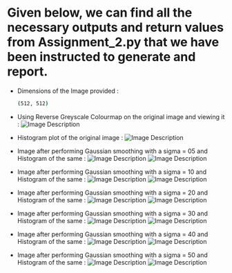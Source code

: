 # Given below, we can find all the necessary outputs and return values from Assignment_2.py that we have been instructed to generate and report.

- Dimensions of the Image provided :
  ```bash
  (512, 512)
  ```
- Using Reverse Greyscale Colourmap on the original image and viewing it :
![Image Description](https://github.com/thewangshu/BrainImaging/blob/main/Assignments/RGS_Brain.png)

- Histogram plot of the original image : 
![Image Description](https://github.com/thewangshu/BrainImaging/blob/main/Assignments/RGS_Brain_Hist.png)

- Image after performing Gaussian smoothing with a sigma = 05 and Histogram of the same :
![Image Description](https://github.com/thewangshu/BrainImaging/blob/main/Assignments/sigma_05.png)
![Image Description](https://github.com/thewangshu/BrainImaging/blob/main/Assignments/sigma_05_hist.png)

- Image after performing Gaussian smoothing with a sigma = 10 and Histogram of the same :
![Image Description](https://github.com/thewangshu/BrainImaging/blob/main/Assignments/sigma_10.png)
![Image Description](https://github.com/thewangshu/BrainImaging/blob/main/Assignments/sigma_10_hist.png)

- Image after performing Gaussian smoothing with a sigma = 20 and Histogram of the same :
![Image Description](https://github.com/thewangshu/BrainImaging/blob/main/Assignments/sigma_20.png)
![Image Description](https://github.com/thewangshu/BrainImaging/blob/main/Assignments/sigma_20_hist.png)

- Image after performing Gaussian smoothing with a sigma = 30 and Histogram of the same :
![Image Description](https://github.com/thewangshu/BrainImaging/blob/main/Assignments/sigma_30.png)
![Image Description](https://github.com/thewangshu/BrainImaging/blob/main/Assignments/sigma_30_hist.png)

- Image after performing Gaussian smoothing with a sigma = 40 and Histogram of the same :
![Image Description](https://github.com/thewangshu/BrainImaging/blob/main/Assignments/sigma_40.png)
![Image Description](https://github.com/thewangshu/BrainImaging/blob/main/Assignments/sigma_40_hist.png)

- Image after performing Gaussian smoothing with a sigma = 50 and Histogram of the same :
![Image Description](https://github.com/thewangshu/BrainImaging/blob/main/Assignments/sigma_50.png)
![Image Description](https://github.com/thewangshu/BrainImaging/blob/main/Assignments/sigma_50_hist.png)
